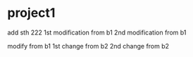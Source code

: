 # project1
add sth
222
1st modification from b1
2nd modification from b1

modify from b1
1st change from b2
2nd change from b2
